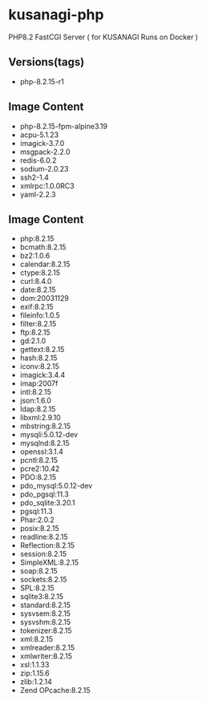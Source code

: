 # kusanagi-php
PHP8.2 FastCGI Server ( for KUSANAGI Runs on Docker )

## Versions(tags)
- php-8.2.15-r1

## Image Content
- php-8.2.15-fpm-alpine3.19
- acpu-5.1.23
- imagick-3.7.0
- msgpack-2.2.0
- redis-6.0.2
- sodium-2.0.23
- ssh2-1.4
- xmlrpc:1.0.0RC3
- yaml-2.2.3

## Image Content
- php:8.2.15
- bcmath:8.2.15
- bz2:1.0.6
- calendar:8.2.15
- ctype:8.2.15
- curl:8.4.0
- date:8.2.15
- dom:20031129
- exif:8.2.15
- fileinfo:1.0.5
- filter:8.2.15
- ftp:8.2.15
- gd:2.1.0
- gettext:8.2.15
- hash:8.2.15
- iconv:8.2.15
- imagick:3.4.4
- imap:2007f
- intl:8.2.15
- json:1.6.0
- ldap:8.2.15
- libxml:2.9.10
- mbstring:8.2.15
- mysqli:5.0.12-dev
- mysqlnd:8.2.15
- openssl:3.1.4
- pcntl:8.2.15
- pcre2:10.42
- PDO:8.2.15
- pdo_mysql:5.0.12-dev
- pdo_pgsql:11.3
- pdo_sqlite:3.20.1
- pgsql:11.3
- Phar:2.0.2
- posix:8.2.15
- readline:8.2.15
- Reflection:8.2.15
- session:8.2.15
- SimpleXML:8.2.15
- soap:8.2.15
- sockets:8.2.15
- SPL:8.2.15
- sqlite3:8.2.15
- standard:8.2.15
- sysvsem:8.2.15
- sysvshm:8.2.15
- tokenizer:8.2.15
- xml:8.2.15
- xmlreader:8.2.15
- xmlwriter:8.2.15
- xsl:1.1.33
- zip:1.15.6
- zlib:1.2.14
- Zend OPcache:8.2.15


